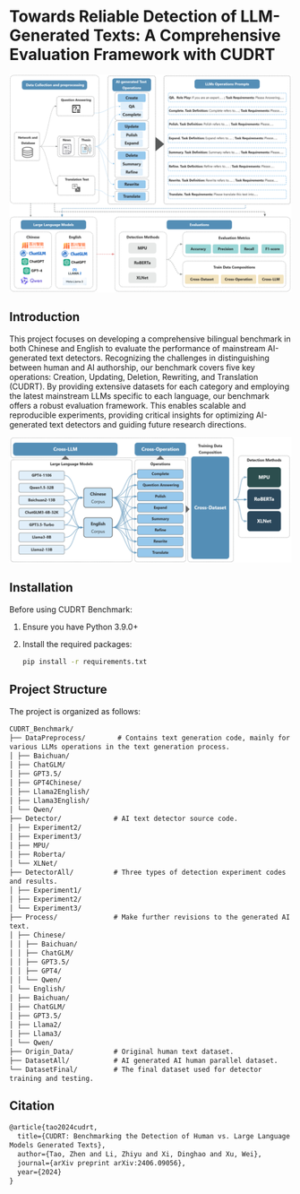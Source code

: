 # Towards Reliable Detection of LLM-Generated Texts: A Comprehensive Evaluation Framework with CUDRT

![CUDRT Benchmark Framework](Images/Fig1.jpg)

## Introduction
This project focuses on developing a comprehensive bilingual benchmark in both Chinese and English to evaluate the performance of mainstream AI-generated text detectors. Recognizing the challenges in distinguishing between human and AI authorship, our benchmark covers five key operations: Creation, Updating, Deletion, Rewriting, and Translation (CUDRT). By providing extensive datasets for each category and employing the latest mainstream LLMs specific to each language, our benchmark offers a robust evaluation framework. This enables scalable and reproducible experiments, providing critical insights for optimizing AI-generated text detectors and guiding future research directions.

![CUDRT Experiment](Images/Fig8.jpg)

## Installation

Before using CUDRT Benchmark:

1. Ensure you have Python 3.9.0+
2. Install the required packages:

    ```bash
    pip install -r requirements.txt
    ```

## Project Structure
The project is organized as follows:
```
CUDRT_Benchmark/
├── DataPreprocess/        # Contains text generation code, mainly for various LLMs operations in the text generation process.
│ ├── Baichuan/
│ ├── ChatGLM/
│ ├── GPT3.5/
│ ├── GPT4Chinese/
│ ├── Llama2English/
│ ├── Llama3English/
│ └── Qwen/
├── Detector/             # AI text detector source code.
│ ├── Experiment2/
│ ├── Experiment3/
│ ├── MPU/
│ ├── Roberta/
│ └── XLNet/
├── DetectorAll/          # Three types of detection experiment codes and results.
│ ├── Experiment1/
│ ├── Experiment2/
│ └── Experiment3/
├── Process/              # Make further revisions to the generated AI text.
│ ├── Chinese/
│ │ ├── Baichuan/
│ │ ├── ChatGLM/
│ │ ├── GPT3.5/
│ │ ├── GPT4/
│ │ └── Qwen/
│ └── English/
│ ├── Baichuan/
│ ├── ChatGLM/
│ ├── GPT3.5/
│ ├── Llama2/
│ ├── Llama3/
│ └── Qwen/
├── Origin_Data/          # Original human text dataset.
├── DatasetAll/           # AI generated AI human parallel dataset.
└── DatasetFinal/         # The final dataset used for detector training and testing.
```

## Citation
```
@article{tao2024cudrt,
  title={CUDRT: Benchmarking the Detection of Human vs. Large Language Models Generated Texts},
  author={Tao, Zhen and Li, Zhiyu and Xi, Dinghao and Xu, Wei},
  journal={arXiv preprint arXiv:2406.09056},
  year={2024}
}
```
